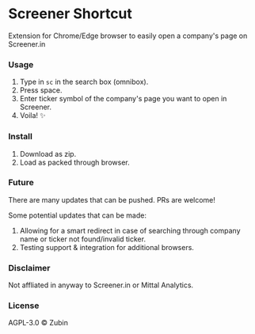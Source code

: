 # Screener Shortcut

Extension for Chrome/Edge browser to easily open a company's page on Screener.in

### Usage

1. Type in `sc` in the search box (omnibox).
2. Press space.
3. Enter ticker symbol of the company's page you want to open in Screener.
4. Voila! ✨

### Install

1. Download as zip.
2. Load as packed through browser.

### Future

There are many updates that can be pushed. PRs are welcome!

Some potential updates that can be made:

1. Allowing for a smart redirect in case of searching through company name or ticker not found/invalid ticker.
2. Testing support & integration for additional browsers.

### Disclaimer

Not affliated in anyway to Screener.in or Mittal Analytics.

### License

AGPL-3.0 ©️ Zubin
